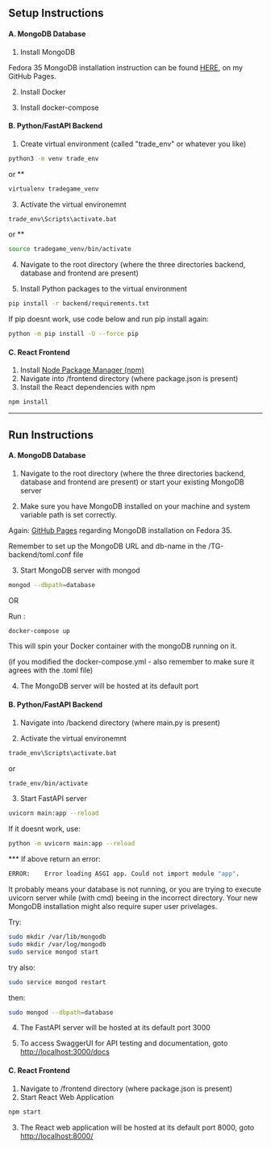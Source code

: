 ## Setup Instructions

#### A. MongoDB Database

1. Install MongoDB

Fedora 35 MongoDB installation instruction can be found [HERE](https://c4rt0.github.io/Fedora/), on my GitHub Pages.

2. Install Docker

3. Install docker-compose

#### B. Python/FastAPI Backend

1. Create virtual environment (called "trade_env" or whatever you like)

```bash
python3 -m venv trade_env
```

or \*\*

```bash
virtualenv tradegame_venv
```

3. Activate the virtual environemnt

```bash
trade_env\Scripts\activate.bat
```

or \*\*

```bash
source tradegame_venv/bin/activate
```

4. Navigate to the root directory (where the three directories backend, database and frontend are present)

5. Install Python packages to the virtual environment

```bash
pip install -r backend/requirements.txt
```

If pip doesnt work, use code below and run pip install again:

```bash
python -m pip install -U --force pip
```

#### C. React Frontend

1. Install [Node Package Manager (npm)](https://www.npmjs.com/get-npm)
2. Navigate into /frontend directory (where package.json is present)
3. Install the React dependencies with npm

```bash
npm install
```

<hr>

## Run Instructions

#### A. MongoDB Database

1. Navigate to the root directory (where the three directories backend, database and frontend are present) or start your existing MongoDB server

2. Make sure you have MongoDB installed on your machine and system variable path is set correctly.

Again: [GitHub Pages](https://c4rt0.github.io/Fedora/) regarding MongoDB installation on Fedora 35.

Remember to set up the MongoDB URL and db-name in the /TG-backend/toml.conf file

3. Start MongoDB server with mongod

```bash
mongod --dbpath=database
```

OR

Run :

```bash
docker-compose up
```

This will spin your Docker container with the mongoDB running on it.

(if you modified the docker-compose.yml - also remember to make sure it agrees with the .toml file)

4. The MongoDB server will be hosted at its default port

#### B. Python/FastAPI Backend

1. Navigate into /backend directory (where main.py is present)

2. Activate the virtual environemnt

```bash
trade_env\Scripts\activate.bat
```

or

```bash
trade_env/bin/activate
```

3. Start FastAPI server

```bash
uvicorn main:app --reload
```

If it doesnt work, use:

```bash
python -m uvicorn main:app --reload
```

\*\*\* If above return an error:

```bash
ERROR:    Error loading ASGI app. Could not import module "app".
```

It probably means your database is not running, or you are trying to execute uvicorn server while (with cmd) beeing in the incorrect directory. Your new MongoDB installation might also require super user privelages.

Try:

```bash
sudo mkdir /var/lib/mongodb
sudo mkdir /var/log/mongodb
sudo service mongod start
```

try also:

```bash
sudo service mongod restart
```

then:

```bash
sudo mongod --dbpath=database
```

4. The FastAPI server will be hosted at its default port 3000

5. To access SwaggerUI for API testing and documentation, goto [http://localhost:3000/docs](http://localhost:3000/docs)

#### C. React Frontend

1. Navigate to /frontend directory (where package.json is present)
2. Start React Web Application

```bash
npm start
```

3. The React web application will be hosted at its default port 8000, goto [http://localhost:8000/](http://localhost:8000/)
